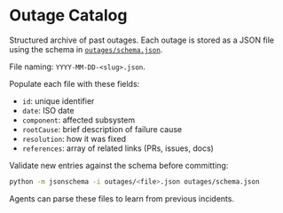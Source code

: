 # Outage Catalog

Structured archive of past outages. Each outage is stored as a JSON file using the schema in [`outages/schema.json`](../outages/schema.json).

File naming: `YYYY-MM-DD-<slug>.json`.

Populate each file with these fields:
- `id`: unique identifier
- `date`: ISO date
- `component`: affected subsystem
- `rootCause`: brief description of failure cause
- `resolution`: how it was fixed
- `references`: array of related links (PRs, issues, docs)

Validate new entries against the schema before committing:

```sh
python -m jsonschema -i outages/<file>.json outages/schema.json
```

Agents can parse these files to learn from previous incidents.
